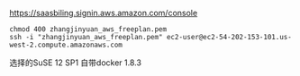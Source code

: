 https://saasbiling.signin.aws.amazon.com/console

```
chmod 400 zhangjinyuan_aws_freeplan.pem
ssh -i "zhangjinyuan_aws_freeplan.pem" ec2-user@ec2-54-202-153-101.us-west-2.compute.amazonaws.com
```
选择的SuSE 12 SP1 自带docker 1.8.3



```
